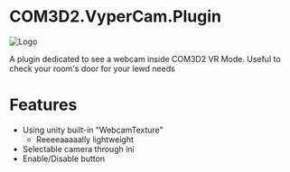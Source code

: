 # COM3D2.VyperCam.Plugin

![Logo](https://imgur.com/nnxqkYm.png)

A plugin dedicated to see a webcam inside COM3D2 VR Mode. Useful to check your room's door for your lewd needs

# Features
- Using unity built-in "WebcamTexture"
  - Reeeeaaaaally lightweight
- Selectable camera through ini
- Enable/Disable button
